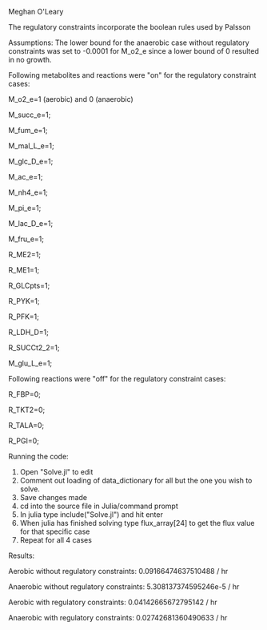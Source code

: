 Meghan O'Leary

The regulatory constraints incorporate the boolean rules used by Palsson

Assumptions:
The lower bound for the anaerobic case without regulatory constraints was set to -0.0001 for M_o2_e since
a lower bound of 0 resulted in no growth.

Following metabolites and reactions were "on" for the regulatory constraint cases:

M_o2_e=1 (aerobic) and 0 (anaerobic)

M_succ_e=1;

M_fum_e=1;

M_mal_L_e=1;

M_glc_D_e=1;

M_ac_e=1;

M_nh4_e=1;

M_pi_e=1;

M_lac_D_e=1;

M_fru_e=1;

R_ME2=1;

R_ME1=1;

R_GLCpts=1;

R_PYK=1;

R_PFK=1;

R_LDH_D=1;

R_SUCCt2_2=1;

M_glu_L_e=1;

Following reactions were "off" for the regulatory constraint cases:

R_FBP=0;

R_TKT2=0;

R_TALA=0;

R_PGI=0;

Running the code:
1. Open "Solve.jl" to edit
2. Comment out loading of data_dictionary for all but the one you wish to solve.
3. Save changes made
4. cd into the source file in Julia/command prompt
5. In julia type include("Solve.jl") and hit enter
6. When julia has finished solving type flux_array[24] to get the flux value for that specific case
7. Repeat for all 4 cases

Results:

Aerobic without regulatory constraints: 0.09166474637510488 / hr

Anaerobic without regulatory constraints: 5.308137374595246e-5 / hr

Aerobic with regulatory constraints: 0.04142665672795142 / hr

Anaerobic with regulatory constraints: 0.02742681360490633 / hr
